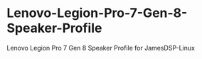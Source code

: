 # Lenovo-Legion-Pro-7-Gen-8-Speaker-Profile
Lenovo Legion Pro 7 Gen 8 Speaker Profile for JamesDSP-Linux
